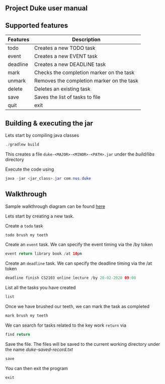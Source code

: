 ## Project Duke user manual

## Supported features
| Features      |   Description |
| ------------  |   ----------- |
| todo          |   Creates a new TODO task     |
| event         |   Creates a new EVENT task    |
| deadline      |   Creates a new DEADLINE task |
| mark          |   Checks the completion marker on the task    |
| unmark        |   Removes the completion marker on the task    |
| delete        |   Deletes an existing task    |
| save          |   Saves the list of tasks to file    |
| quit          |   exit    |

## Building & executing the jar
Lets start by compiling java classes

```java
./gradlew build
```

This creates a file `duke-<MAJOR>-<MINOR>-<PATH>.jar` under the *build/libs* directory

Execute the code using

```java
java -jar <jar_class>.jar com.nus.duke
```

## Walkthrough
Sample walkthrough diagram can be found [here](Ui.png)

Lets start by creating a new task. 

Create a `todo` task
```java
todo brush my teeth
```

Create an `event` task. We can specify the event timing via the /by token
```java
event return library book /at 10pm
```

Create an `deadline` task. We can specify the deadline timing via the /at token
```java
deadline finish CS2103 online lecture /by 20-02-2020 09:00
```

List all the tasks you have created
```java
list
```

Once we have brushed our teeth, we can mark the task as completed
```java
mark brush my teeth
```

We can search for tasks related to the key work `return` via
```java
find return
```

Save the file. The files will be saved to the current working directory under the name _duke-saved-record.txt_
```java
save
```

You can then exit the program
```java
exit
```